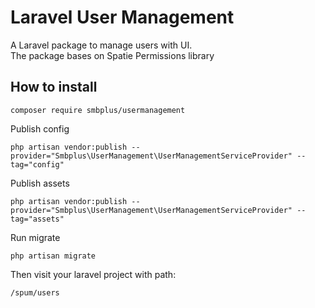# Laravel User Management
A Laravel package to manage users with UI.  
The package bases on Spatie Permissions library

## How to install  

```
composer require smbplus/usermanagement
```
  
Publish config  
```
php artisan vendor:publish --provider="Smbplus\UserManagement\UserManagementServiceProvider" --tag="config"
```
  
Publish assets  
```
php artisan vendor:publish --provider="Smbplus\UserManagement\UserManagementServiceProvider" --tag="assets"
```
  
Run migrate  
```
php artisan migrate
```

Then visit your laravel project with path:  
``` 
/spum/users
```